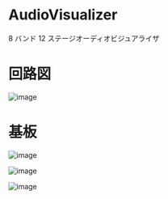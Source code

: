 # AudioVisualizer
8 バンド 12 ステージオーディオビジュアライザ


# 回路図

![image](https://github.com/53175ddd/AudioVisualizer/assets/143765653/16e9b418-da4c-429b-9e1f-54eaf4a38bcd)

# 基板

![image](https://github.com/53175ddd/AudioVisualizer/assets/143765653/c8c25dc6-1951-4522-a7d1-aeb088195c5d)

![image](https://github.com/53175ddd/AudioVisualizer/assets/143765653/99daa451-49a5-4154-82da-cbf2d0291f50)

![image](https://github.com/53175ddd/AudioVisualizer/assets/143765653/44df4866-68b7-4330-9408-06ac3a58aacd)
